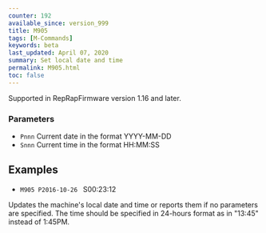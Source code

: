 ```yaml
---
counter: 192
available_since: version_999
title: M905
tags: [M-Commands] 
keywords: beta 
last_updated: April 07, 2020 
summary: Set local date and time 
permalink: M905.html
toc: false 
---
```



Supported in RepRapFirmware version 1.16 and later.

### Parameters

* `Pnnn` Current date in the format YYYY-MM-DD
* `Snnn` Current time in the format HH:MM:SS

## Examples

* ` M905 P2016-10-26  ` S00:23:12

Updates the machine's local date and time or reports them if no parameters are specified. The time should be specified in 24-hours format as in "13:45" instead of 1:45PM.

